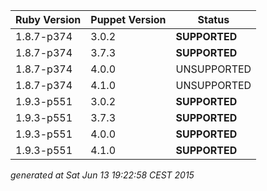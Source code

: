 | Ruby Version | Puppet Version | Status |
|---|---|---|
|1.8.7-p374|3.0.2|**SUPPORTED**|
|1.8.7-p374|3.7.3|**SUPPORTED**|
|1.8.7-p374|4.0.0|UNSUPPORTED|
|1.8.7-p374|4.1.0|UNSUPPORTED|
|1.9.3-p551|3.0.2|**SUPPORTED**|
|1.9.3-p551|3.7.3|**SUPPORTED**|
|1.9.3-p551|4.0.0|**SUPPORTED**|
|1.9.3-p551|4.1.0|**SUPPORTED**|
*generated at Sat Jun 13 19:22:58 CEST 2015*
